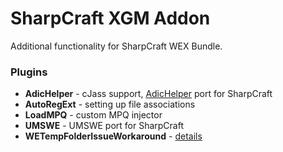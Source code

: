 # SharpCraft XGM Addon

Additional functionality for SharpCraft WEX Bundle.

### Plugins
- **AdicHelper** - cJass support, [AdicHelper](https://cjass.xgm.guru/) port for SharpCraft
- **AutoRegExt** - setting up file associations
- **LoadMPQ** - custom MPQ injector
- **UMSWE** - UMSWE port for SharpCraft
- **WETempFolderIssueWorkaround** - [details](https://us.battle.net/forums/en/bnet/topic/20766887191)
